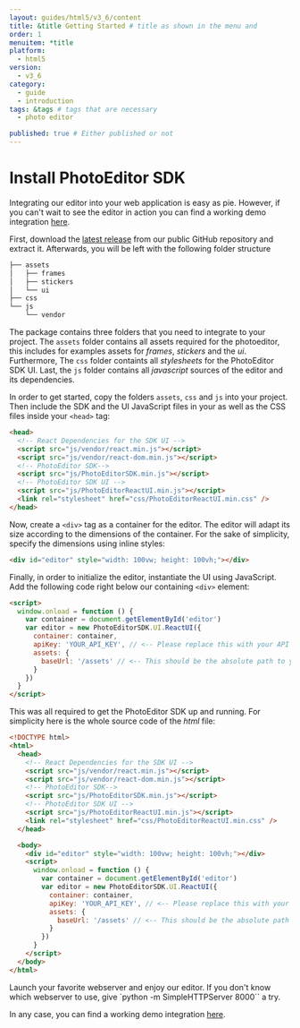 ```yaml
---
layout: guides/html5/v3_6/content
title: &title Getting Started # title as shown in the menu and 
order: 1
menuitem: *title
platform:
  - html5
version:
  - v3_6
category: 
  - guide
  - introduction
tags: &tags # tags that are necessary
  - photo editor 

published: true # Either published or not 
---
```


# Install PhotoEditor SDK

Integrating our editor into your web application is easy as pie. However, if you can't wait  to see the editor in action you can find a working demo integration [here](http://static.photoeditorsdk.com/demo/).


First, download the [latest release](https://github.com/imgly/pesdk-html5-build/releases/latest) from our public GitHub repository and extract it.
Afterwards, you will be left with the following folder structure

```bash
├── assets
│   ├── frames
│   ├── stickers
│   └── ui
├── css
└── js
    └── vendor
```

The package contains three folders that you need to integrate to your project. The
`assets` folder contains all assets required for the photoeditor, this includes for examples assets for *frames*, *stickers* and the *ui*.
Furthermore, The `css` folder containts all *stylesheets* for the PhotoEditor SDK UI. Last, the `js` folder contains all *javascript* sources of the editor and its dependencies.

In order to get started, copy the folders `assets`, `css` and `js` into your project. 
Then include the SDK and the UI JavaScript files in your as well as the CSS files inside your `<head>` tag:

```html
<head>
  <!-- React Dependencies for the SDK UI --> 
  <script src="js/vendor/react.min.js"></script>
  <script src="js/vendor/react-dom.min.js"></script>
  <!-- PhotoEditor SDK-->
  <script src="js/PhotoEditorSDK.min.js"></script>
  <!-- PhotoEditor SDK UI --> 
  <script src="js/PhotoEditorReactUI.min.js"></script>
  <link rel="stylesheet" href="css/PhotoEditorReactUI.min.css" />
</head>
```

Now, create a `<div>` tag as a container for the editor. The editor will adapt its size according to the dimensions of the container.
For the sake of simplicity, specify the dimensions using inline styles: 
    
```html
<div id="editor" style="width: 100vw; height: 100vh;"></div>
```

Finally, in order to initialize the editor, instantiate the UI using JavaScript. Add the following code right below our containing `<div>` element:

```html
<script>
  window.onload = function () {
    var container = document.getElementById('editor')
    var editor = new PhotoEditorSDK.UI.ReactUI({
      container: container,
      apiKey: 'YOUR_API_KEY', // <-- Please replace this with your API key
      assets: {
        baseUrl: '/assets' // <-- This should be the absolute path to your `assets` directory
      }
    })
  }
</script>
```

This was all required to get the PhotoEditor SDK up and running. For simplicity here is the whole source code of  the *html* file:

```html
<!DOCTYPE html>
<html>
  <head>
    <!-- React Dependencies for the SDK UI --> 
    <script src="js/vendor/react.min.js"></script>
    <script src="js/vendor/react-dom.min.js"></script>
    <!-- PhotoEditor SDK-->
    <script src="js/PhotoEditorSDK.min.js"></script>
    <!-- PhotoEditor SDK UI --> 
    <script src="js/PhotoEditorReactUI.min.js"></script>
    <link rel="stylesheet" href="css/PhotoEditorReactUI.min.css" />
  </head>

  <body>
    <div id="editor" style="width: 100vw; height: 100vh;"></div>
    <script>
      window.onload = function () {
        var container = document.getElementById('editor')
        var editor = new PhotoEditorSDK.UI.ReactUI({
          container: container,
          apiKey: 'YOUR_API_KEY', // <-- Please replace this with your API key
          assets: {
            baseUrl: '/assets' // <-- This should be the absolute path to your `assets` directory
          }
        })
      }
    </script>
  </body>
</html>
```

Launch your favorite webserver and enjoy our editor. If you don't know which webserver to use, give `python -m SimpleHTTPServer 8000`` a try.


In any case, you can find a working demo integration [here](http://static.photoeditorsdk.com/demo/).